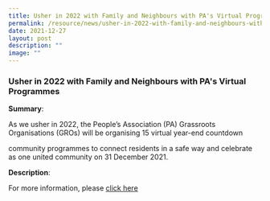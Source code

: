 ```yaml
---
title: Usher in 2022 with Family and Neighbours with PA's Virtual Programmes
permalink: /resource/news/usher-in-2022-with-family-and-neighbours-with-pa-virtual-programmes/
date: 2021-12-27
layout: post
description: ""
image: ""
---
```



### Usher in 2022 with Family and Neighbours with PA's Virtual Programmes 

**Summary**: 

As we usher in 2022, the People’s Association (PA) Grassroots Organisations (GROs) will be organising 15 virtual year-end countdown  

community programmes to connect residents in a safe way and celebrate as one united community on 31 December 2021. 

**Description**: 

For more information, please [click here](/files/NewsRoom/Usher-in-2022-with-Family-and-Neighbours-with-PA-s-Virtual-Programmes.pdf)